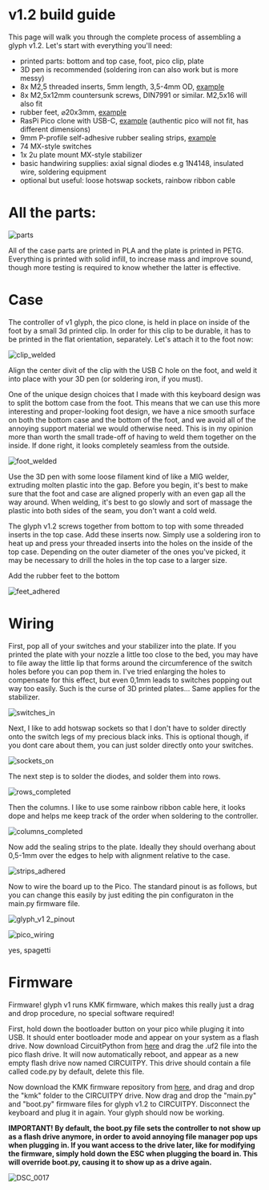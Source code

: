 # v1.2 build guide
This page will walk you through the complete process of assembling a glyph v1.2.
Let's start with everything you'll need:

- printed parts: bottom and top case, foot, pico clip, plate
- 3D pen is recommended (soldering iron can also work but is more messy)
- 8x M2,5 threaded inserts, 5mm length, 3,5-4mm OD, [example](https://www.aliexpress.com/item/1005004870993068.html)
- 8x M2,5x12mm countersunk screws, DIN7991 or similar. M2,5x16 will also fit
- rubber feet, ⌀20x3mm, [example](https://www.aliexpress.com/item/1005004003601545.html)
- RasPi Pico clone with USB-C, [example](https://www.aliexpress.com/item/1005003928558306.html) (authentic pico will not fit, has different dimensions)
- 9mm P-profile self-adhesive rubber sealing strips, [example](https://www.amazon.se/-/en/RUBBER-IDITATION-Profile-Adhesive-Sealing/dp/B00SM048D0)
- 74 MX-style switches
- 1x 2u plate mount MX-style stabilizer
- basic handwiring supplies: axial signal diodes e.g 1N4148, insulated wire, soldering equipment
- optional but useful: loose hotswap sockets, rainbow ribbon cable

# All the parts:
![parts](https://github.com/galile0-designs/glyphkbd/assets/134774462/1f5ba65c-c2f9-4773-a74f-6a45c9f9c4e4)

All of the case parts are printed in PLA and the plate is printed in PETG. Everything is printed with solid infill, to increase mass and improve sound, though more testing is required to know whether the latter is effective.

# Case
The controller of v1 glyph, the pico clone, is held in place on inside of the foot by a small 3d printed clip. In order for this clip to be durable, it has to be printed in the flat orientation, separately. Let's attach it to the foot now:

![clip_welded](https://github.com/galile0-designs/glyphkbd/assets/134774462/145010a3-818c-457e-8487-431ef72066fd)

Align the center divit of the clip with the USB C hole on the foot, and weld it into place with your 3D pen (or soldering iron, if you must).

One of the unique design choices that I made with this keyboard design was to split the bottom case from the foot. This means that we can use this more interesting and proper-looking foot design, we have a nice smooth surface on both the bottom case and the bottom of the foot, and we avoid all of the annoying support material we would otherwise need. This is in my opinion more than worth the small trade-off of having to weld them together on the inside. If done right, it looks completely seamless from the outside.

![foot_welded](https://github.com/galile0-designs/glyphkbd/assets/134774462/9783d125-4a1c-4f56-9e96-d13fba07e498)

Use the 3D pen with some loose filament kind of like a MIG welder, extruding molten plastic into the gap. Before you begin, it's best to make sure that the foot and case are aligned properly with an even gap all the way around. When welding, it's best to go slowly and sort of massage the plastic into both sides of the seam, you don't want a cold weld.

The glyph v1.2 screws together from bottom to top with some threaded inserts in the top case. Add these inserts now. Simply use a soldering iron to heat up and press your threaded inserts into the holes on the inside of the top case. Depending on the outer diameter of the ones you've picked, it may be necessary to drill the holes in the top case to a larger size.

Add the rubber feet to the bottom

![feet_adhered](https://github.com/galile0-designs/glyphkbd/assets/134774462/9cad4d78-45d3-4589-bec1-b803a7300d4a)

# Wiring 
First, pop all of your switches and your stabilizer into the plate. If you printed the plate with your nozzle a little too close to the bed, you may have to file away the little lip that forms around the circumference of the switch holes before you can pop them in. I've tried enlarging the holes to compensate for this effect, but even 0,1mm leads to switches popping out way too easily. Such is the curse of 3D printed plates... Same applies for the stabilizer. 

![switches_in](https://github.com/galile0-designs/glyphkbd/assets/134774462/e5993229-d74c-491e-bea8-0907ad7d95a2)

Next, I like to add hotswap sockets so that I don't have to solder directly onto the switch legs of my precious black inks. This is optional though, if you dont care about them, you can just solder directly onto your switches.

![sockets_on](https://github.com/galile0-designs/glyphkbd/assets/134774462/948ef6f0-7be7-4f35-891c-4a8f7515e28c)

The next step is to solder the diodes, and solder them into rows.

![rows_completed](https://github.com/galile0-designs/glyphkbd/assets/134774462/8e2c2750-43f3-49ba-b4a5-4e6ee692b2f2)

Then the columns. I like to use some rainbow ribbon cable here, it looks dope and helps me keep track of the order when soldering to the controller.

![columns_completed](https://github.com/galile0-designs/glyphkbd/assets/134774462/2098b3f1-3834-492f-930a-3c55f0d0364f)

Now add the sealing strips to the plate. Ideally they should overhang about 0,5-1mm over the edges to help with alignment relative to the case.

![strips_adhered](https://github.com/galile0-designs/glyphkbd/assets/134774462/32147a41-5950-4118-95ec-30a9972a23ad)

Now to wire the board up to the Pico. The standard pinout is as follows, but you can change this easily by just editing the pin configuraton in the main.py firmware file.

![glyph_v1 2_pinout](https://github.com/galile0-designs/glyphkbd/assets/134774462/ad4818bf-c4a1-4647-be31-4a4d33ac558f)

![pico_wiring](https://github.com/galile0-designs/glyphkbd/assets/134774462/d0d3fe54-b48b-4c13-806d-c5207b46bd04)

yes, spagetti

# Firmware
Firmware! glyph v1 runs KMK firmware, which makes this really just a drag and drop procedure, no special software required!

First, hold down the bootloader button on your pico while pluging it into USB. It should enter bootloader mode and appear on your system as a flash drive. Now download CircuitPython from [here](https://circuitpython.org/board/raspberry_pi_pico/) and drag the .uf2 file into the pico flash drive. It will now automatically reboot, and appear as a new empty flash drive now named CIRCUITPY. This drive should contain a file called code.py by default, delete this file.

Now download the KMK firmware repository from [here](https://github.com/KMKfw/kmk_firmware), and drag and drop the "kmk" folder to the CIRCUITPY drive. Now drag and drop the "main.py" and "boot.py" firmware files for glyph v1.2 to CIRCUITPY. Disconnect the keyboard and plug it in again. Your glyph should now be working.

**IMPORTANT! By default, the boot.py file sets the controller to not show up as a flash drive anymore, in order to avoid annoying file manager pop ups when plugging in. If you want access to the drive later, like for modifying the firmware, simply hold down the ESC when plugging the board in. This will override boot.py, causing it to show up as a drive again.**

![DSC_0017](https://github.com/galile0-designs/glyphkbd/assets/134774462/62798f61-0b3f-4dff-bb98-aae34e162fad)
